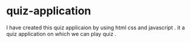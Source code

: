 # quiz-application
I have created this quiz applicaion by using html css and javascript . it a quiz application on which we can play quiz .
